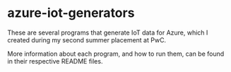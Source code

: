 # azure-iot-generators

These are several programs that generate IoT data for Azure, which I created during my second summer placement at PwC.

More information about each program, and how to run them, can be found in their respective README files.


